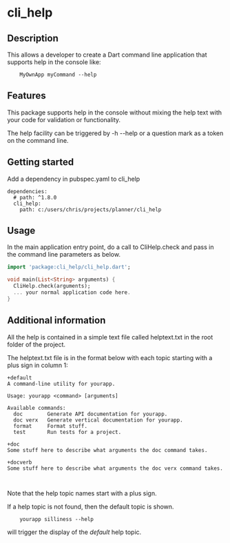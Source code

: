# cli_help

## Description

This allows a developer to create a Dart command line application that supports
help in the console like:

```
    MyOwnApp myCommand --help
```

## Features

This package supports help in the console without mixing the help text with your code for validation or functionality.

The help facility can be triggered by -h --help or a question mark as a token on the command line.

## Getting started

Add a dependency in pubspec.yaml to cli_help

```
dependencies:
  # path: ^1.8.0
  cli_help:
    path: c:/users/chris/projects/planner/cli_help
```

## Usage

In the main application entry point, do a call to CliHelp.check and pass in the command line parameters as below.
 

```dart
import 'package:cli_help/cli_help.dart';

void main(List<String> arguments) {
  CliHelp.check(arguments);
  ... your normal application code here.
}
```

## Additional information

All the help is contained in a simple text file called helptext.txt in the root folder of the project.


The helptext.txt file is in the format below with each topic starting with a plus sign in column 1:


```
+default
A command-line utility for yourapp.

Usage: yourapp <command> [arguments]

Available commands:
  doc        Generate API documentation for yourapp.
  doc verx   Generate vertical documentation for yourapp.
  format     Format stuff.
  test       Run tests for a project.

+doc
Some stuff here to describe what arguments the doc command takes.

+docverb
Some stuff here to describe what arguments the doc verx command takes.



```

Note that the help topic names start with a plus sign.

If a help topic is not found, then the default topic is shown.


```
    yourapp silliness --help 
```
will trigger the display of the *default* help topic.




<!--
Tell users more about the package: where to find more information, how to 
contribute to the package, how to file issues, what response they can expect 
from the package authors, and more.
-->
